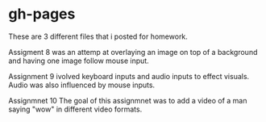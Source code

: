 # gh-pages
These are 3 different files that i posted for homework. 

Assigment 8 was an attemp at overlaying an image on top of a background and having one image follow mouse input.

Assignment 9 ivolved keyboard inputs and audio inputs to effect visuals. Audio was also influenced by mouse inputs.

Assignmnet 10 The goal of this assignmnet was to add a video of a man saying "wow" in different video formats.
